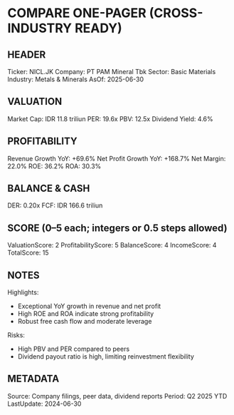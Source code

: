 # COMPARE ONE-PAGER (CROSS-INDUSTRY READY)

## HEADER
Ticker: NICL.JK
Company: PT PAM Mineral Tbk
Sector: Basic Materials
Industry: Metals & Minerals
AsOf: 2025-06-30

## VALUATION
Market Cap: IDR 11.8 triliun
PER: 19.6x
PBV: 12.5x
Dividend Yield: 4.6%

## PROFITABILITY
Revenue Growth YoY: +69.6%
Net Profit Growth YoY: +168.7%
Net Margin: 22.0%
ROE: 36.2%
ROA: 30.3%

## BALANCE & CASH
DER: 0.20x
FCF: IDR 166.6 triliun

## SCORE (0–5 each; integers or 0.5 steps allowed)
ValuationScore: 2
ProfitabilityScore: 5
BalanceScore: 4
IncomeScore: 4
TotalScore: 15

## NOTES
Highlights:
- Exceptional YoY growth in revenue and net profit
- High ROE and ROA indicate strong profitability
- Robust free cash flow and moderate leverage

Risks:
- High PBV and PER compared to peers
- Dividend payout ratio is high, limiting reinvestment flexibility

## METADATA
Source: Company filings, peer data, dividend reports
Period: Q2 2025 YTD
LastUpdate: 2024-06-30